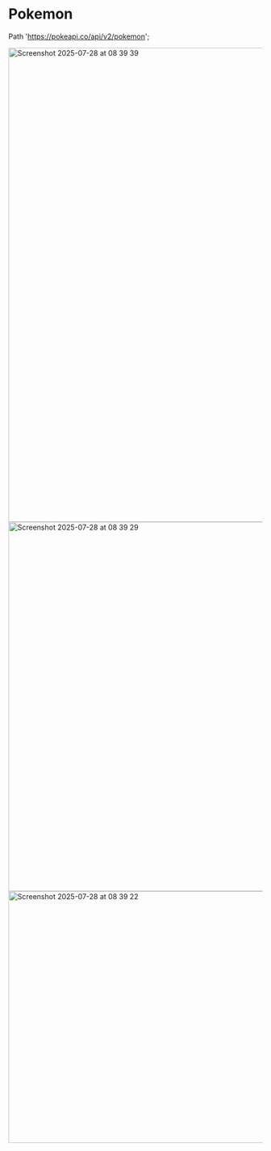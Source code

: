 # Pokemon

Path 
'https://pokeapi.co/api/v2/pokemon';


<img width="1266" height="940" alt="Screenshot 2025-07-28 at 08 39 39" src="https://github.com/user-attachments/assets/e8caaafb-0491-4ed0-8683-df8bab0d5e3e" />

<img width="1265" height="732" alt="Screenshot 2025-07-28 at 08 39 29" src="https://github.com/user-attachments/assets/7d5b1dbc-7352-484e-9b11-a8138c632eb7" />

<img width="1265" height="499" alt="Screenshot 2025-07-28 at 08 39 22" src="https://github.com/user-attachments/assets/4ba30a72-efcb-4f2d-9a62-3cd0b4797b3a" />
